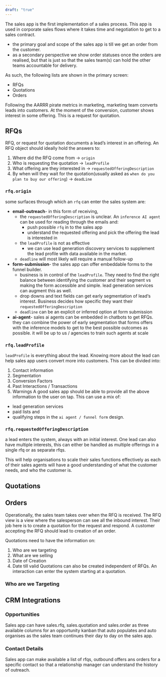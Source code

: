 ```yaml
---
draft: "true"
---
```


The sales app is the first implementation of a sales process. This app is used in corporate sales flows where it takes time and negotiation to get to a sales contract.

- the primary goal and scope of the sales app is till we get an order from the customer.
- as a secondary perspective we show order statuses once the orders are realised, but that is just so that the sales team(s) can hold the other teams accountable for delivery.

As such, the following lists are shown in the primary screen:
- RFQs
- Quotations
- Orders

Following the AARRR pirate metrics in marketing, marketing team converts leads into customers.
At the moment of the conversion, customer shows interest in some offering. This is a request for quotation.
## RFQs
RFQ, or request for quotation documents a lead’s interest in an offering. An RFQ object should ideally hold the answers to:
1. Where did the RFQ come from -> `origin`
2. Who is requesting the quotation -> `leadProfile`
3. What offering are they interested in -> `requestedOfferingDescription`
4. By when will they wait for the quotation(usually asked as `when do you plan to buy our offering`) -> `deadLine`
### `rfq.origin`
some surfaces through which an `rfq` can enter the sales system are:
- **email-outreach**- in this form of receiving, 
	- the `requestedOfferingDescription` is unclear.  An `inference AI agent` can be used for reading through the emails and:
		- push possible `rfq` in to the sales app
		- understand the requested offering and pick the offering the lead is interested in
	- the `leadProfile` is not as effective
		- we can use lead generation discovery services to supplement the lead profile with data available in the market.
	- `deadline` will most likely will require a manual follow-up
- **form-submission**- the sales app can offer embeddable forms to the funnel builder. 
	- business is in control of the `leadProfile`. They need to find the right balance between identifying the customer and their segment vs making the form accessible and simple. lead generation services can augment this as well.
	- drop downs and text fields can get early segmentation of lead‘s interest. Business decides how specific they want their `requestedOfferingDescription`
	- `deadline` can be an explicit or inferred option at form submission
- **ai-agent**- sales ai agents can be embedded in chatbots to get RFQs. they can combine the power of early segmentation that forms offers with the inference models to get to the best possible outcomes as possible. it will be up to us / agencies to train such agents at scale

### `rfq.leadProfile`
`leadProfile` is everything about the lead. Knowing more about the lead can help sales app users convert more into customers. This can be divided into:
1. Contact information
2. Segmentation
3. Conversion Factors
4. Past Interactions / Transactions
5. Warnings
A good sales app should be able to provide all the above information to the user on tap. This can use a mix of:
- lead generation services
- paid lists and 
- qualifying steps in the `ai agent / funnel form` design.

### `rfq.requestedOfferingDescription`
a lead enters the system, always with an initial interest. One lead can also have multiple interests, this can either be handled as multiple offerings in a single rfq or as separate rfqs.



This will help organisations to scale their sales functions effectively as each of their sales agents will have a good understanding of what the customer needs, and who the customer is.


## Quotations


## Orders



Operationally, the sales team takes over when the RFQ is received. The RFQ view is a view where the salesperson can see all the inbound interest. Their job here is to create a quotation for the request and respond. A customer accepting the RFQ should lead to creation of an order.

Quotations need to have the information on:
1. Who are we targeting
2. What are we selling
3. Date of Creation
4. Date till valid
Quotations can also be created independent of RFQs.
An interaction can enter the system starting at a quotation.

### Who are we Targeting
## CRM Integrations
### Opportunities
Sales app can have sales.rfq, sales.quotation and sales.order as three available columns for an opportunity kanban that auto populates and auto organises as the sales team continues their day to day on the sales app.
### Contact Details
Sales app can make available a list of rfqs, outbound offers ans orders for a specific contact so that a relationship manager can understand the history of outreach.